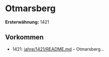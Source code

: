# Otmarsberg

**Ersterwähnung:** 1421

## Vorkommen
- 1421: [jahre/1421/README.md](../jahre/1421/README.md) – Otmarsberg...
